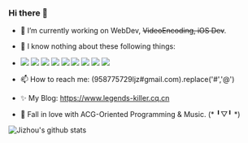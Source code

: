 ### Hi there 👋

<!--
**legends-killer/legends-killer** is a ✨ _special_ ✨ repository because its `README.md` (this file) appears on your GitHub profile.

Here are some ideas to get you started:
-->
- 🔭 I’m currently working on WebDev, ~~VideoEncoding, iOS Dev~~.
- 🌱 I know nothing about these following things:

- ![](https://img.shields.io/badge/TypeScript-white?style=flat&logo=typescript)
![](https://img.shields.io/badge/JavaScript-white?style=flat&logo=javascript)
![](https://img.shields.io/badge/Vue.js-white?style=flat&logo=vue.js)
![](https://img.shields.io/badge/React.js-white?style=flat&logo=react)
![](https://img.shields.io/badge/Svelte-white?style=flat&logo=svelte)
![](https://img.shields.io/badge/Node-white?style=flat&logo=node.js)
![](https://img.shields.io/badge/SwiftUI-white?style=flat&logo=swift)
![](https://img.shields.io/badge/Python-white?style=flat&logo=python)
![](https://img.shields.io/badge/Docker-white?style=flat&logo=docker)
- 📫 How to reach me: (958775729ljz#gmail.com).replace('#','@')
- ✨ My Blog: https://www.legends-killer.cq.cn
- 🎹 Fall in love with ACG-Oriented Programming & Music. (* ╹▽╹ *)

![Jizhou's github stats](https://github-readme-stats.vercel.app/api?username=legends-killer&show_icons=true&theme=tokyonight&count_private=true)
<!-- ![Top Langs](https://github-readme-stats.vercel.app/api/top-langs/?username=legends-killer&layout=compact) -->



